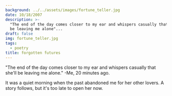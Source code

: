 ```yaml
---
background: ../../assets/images/fortune_teller.jpg
date: 10/18/2007
description: >-
  "The end of the day comes closer to my ear and whispers casually that she'll
  be leaving me alone"...
draft: false
img: fortune_teller.jpg
tags:
  - poetry
title: forgotten futures
---
```


"The end of the day comes closer to my ear and whispers casually that she'll be leaving me alone."
\-Me, 20 minutes ago.

It was a quiet morning when the past abandoned me for her other lovers. A story follows, but it's too late to open her now.
